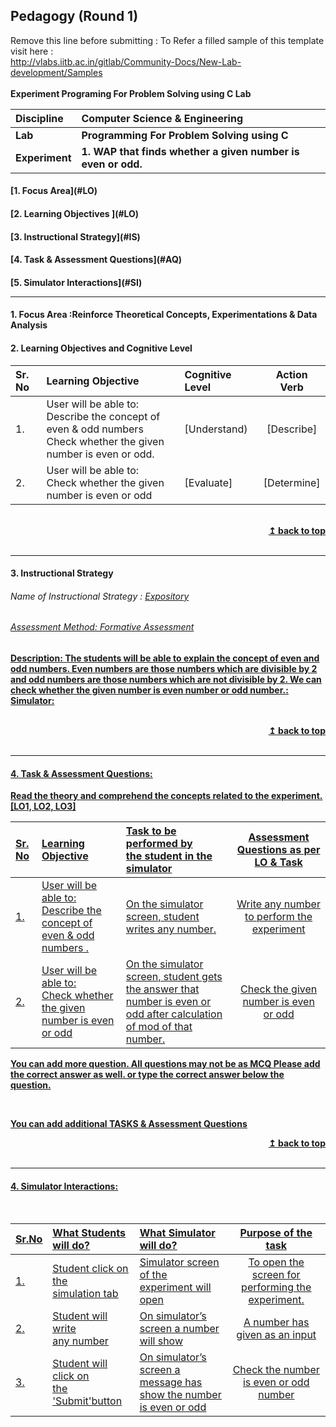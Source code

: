 ## Pedagogy (Round 1)
<p align="center">

Remove this line before submitting : To Refer a filled sample of this template visit here : <br> http://vlabs.iitb.ac.in/gitlab/Community-Docs/New-Lab-development/Samples
<br>
<br>
<b> Experiment Programing For Problem Solving using C Lab <a name="Programming For Problem Solving  using C Lab"></a> <br>
</p>

<b>Discipline | <b> Computer Science & Engineering
:--|:--|
<b> Lab | <b> Programming For Problem Solving using C
<b> Experiment|     <b> 1. WAP that finds whether a given number is even or odd.


<h4> [1. Focus Area](#LO)
<h4> [2. Learning Objectives ](#LO)
<h4> [3. Instructional Strategy](#IS)
<h4> [4. Task & Assessment Questions](#AQ)
<h4> [5. Simulator Interactions](#SI)
<hr>

<a name="LO"></a>
#### 1. Focus Area :Reinforce Theoretical Concepts, Experimentations & Data Analysis 

#### 2. Learning Objectives and Cognitive Level


Sr. No |	Learning Objective	| Cognitive Level | Action Verb
:--|:--|:--|:-:
1.| User will be able to: <br>Describe the concept of even & odd numbers <br>Check whether the given number is even or odd. | [Understand) | [Describe]
2.| User will be able to: <br>Check whether the given number is even or odd  <br> | [Evaluate] | [Determine]
<br/>
<div align="right">
    <b><a href="#top">↥ back to top</a></b>
</div>
<br/>
<hr>

<a name="IS"></a>
#### 3. Instructional Strategy
###### Name of Instructional Strategy  :    <u> Expository
###### Assessment Method: Formative Assessment

<u> <b>Description: </b>  The students will be able to explain the concept of even and odd numbers. Even numbers are those numbers which are divisible by 2 and odd numbers are those numbers which are not divisible by 2. We can check whether the given number is even number or odd number.: </u>
<br>
 Simulator:

<br/>
<div align="right">
    <b><a href="#top">↥ back to top</a></b>
</div>
<br/>
<hr>

<a name="AQ"></a>
#### 4. Task & Assessment Questions:

Read the theory and comprehend the concepts related to the experiment. [LO1, LO2, LO3]
<br>

Sr. No |	Learning Objective	| Task to be performed by <br> the student  in the simulator | Assessment Questions as per LO & Task
:--|:--|:--|:-:
1.| User will be able to:  <br>Describe the concept of even & odd numbers . | On the simulator screen, student  <br> writes any number.| Write any number to perform the experiment
2.| User will be able to: <br>Check whether the given number is even or odd  | On the simulator screen, student gets <br> the answer that number is even or odd after calculation of mod of that number. | Check the given number is even or odd


You can add more question. All questions may not be as MCQ
Please add the correct answer as well.
or type the correct answer below the question.

 <br>

 <u> You can add additional TASKS & Assessment Questions <u>
<br/>
<div align="right">
    <b><a href="#top">↥ back to top</a></b>
</div>
<br/>
<hr>

<a name="SI"></a>

#### 4. Simulator Interactions:
<br>

Sr.No | What Students will do? |	What Simulator will do?	| Purpose of the task
:--|:--|:--|:--:
1.| Student click on the  <br>simulation tab | Simulator screen of the  <br>experiment will open  | To open the screen for performing the experiment.
2.| Student will write  <br>any number | On simulator’s screen a number  <br> will show  | A number has given as an input
3.| Student will click on <br> the 'Submit'button | On simulator’s screen a <br> message has show the number is even or odd| Check the number is even or odd number 
